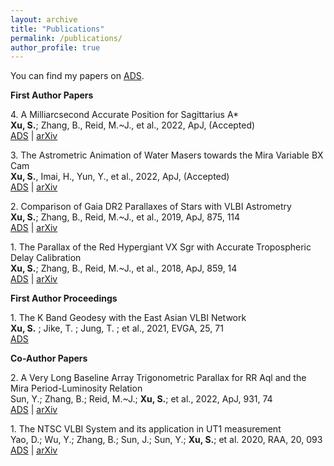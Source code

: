 ```yaml
---
layout: archive
title: "Publications"
permalink: /publications/
author_profile: true
---
```


You can find my papers on [ADS](https://ui.adsabs.harvard.edu/public-libraries/rtQieQ78T6Gt9lTdfYtNQA).

**First Author Papers**

4\. A Milliarcsecond Accurate Position for Sagittarius A* <br />
**Xu, S.**; Zhang, B., Reid, M.~J., et al., 2022, ApJ, (Accepted) <br />
[ADS](https://ui.adsabs.harvard.edu/abs/2022arXiv221003390X/abstract) | [arXiv](https://arxiv.org/abs/2210.03390)

3\. The Astrometric Animation of Water Masers towards the Mira Variable BX Cam <br />
**Xu, S.**, Imai, H., Yun, Y., et al., 2022, ApJ, (Accepted) <br />
[ADS](https://ui.adsabs.harvard.edu/abs/2022arXiv221002812X/abstract) | [arXiv](https://arxiv.org/abs/2210.02812)

2\. Comparison of Gaia DR2 Parallaxes of Stars with VLBI Astrometry <br />
**Xu, S.**; Zhang, B., Reid, M.~J., et al., 2019, ApJ, 875, 114 <br />
[ADS](https://ui.adsabs.harvard.edu/abs/2019ApJ...875..114X/abstract) | [arXiv](https://arxiv.org/abs/1903.04105)

1\. The Parallax of the Red Hypergiant VX Sgr with Accurate Tropospheric Delay Calibration <br />
**Xu, S.**; Zhang, B., Reid, M.~J., et al., 2018, ApJ, 859, 14 <br />
[ADS](https://ui.adsabs.harvard.edu/abs/2018ApJ...859...14X/abstract) | [arXiv](https://arxiv.org/abs/1804.00894)

**First Author Proceedings**

1\. The K Band Geodesy with the East Asian VLBI Network <br />
**Xu, S.** ;  Jike, T. ;  Jung, T. ; et al., 2021, EVGA, 25, 71 <br />
[ADS](https://ui.adsabs.harvard.edu/abs/2021evga.conf...71X/abstract) 

**Co-Author Papers**

2\. A Very Long Baseline Array Trigonometric Parallax for RR Aql and the Mira Period-Luminosity Relation <br />
Sun, Y.;  Zhang, B.; Reid, M.~J.;  **Xu, S.**;  et al., 2022, ApJ, 931, 74 <br />
[ADS](https://ui.adsabs.harvard.edu/abs/2022ApJ...931...74S/abstract) | [arXiv](https://arxiv.org/abs/2205.11922)

1\. The NTSC VLBI System and its application in UT1 measurement  <br />
Yao, D.; Wu, Y.;  Zhang, B.;  Sun, J.;  Sun, Y.;  **Xu, S.**; et al. 2020, RAA, 20, 093 <br />
[ADS](https://ui.adsabs.harvard.edu/abs/2020RAA....20...93Y/abstract) | [arXiv](https://arxiv.org/abs/2002.07404)
